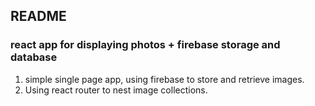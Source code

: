 ## README

### react app for displaying photos + firebase storage and database
1. simple single page app, using firebase to store and retrieve images.
1. Using react router to nest image collections.
